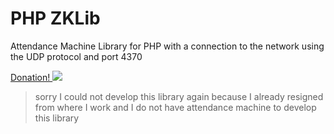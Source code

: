 # PHP ZKLib #

Attendance Machine Library for PHP with a connection to the network using the UDP protocol and port 4370

[Donation! ![](http://i.imgur.com/2tqfhMO.png?1)](https://www.paypal.com/cgi-bin/webscr?cmd=_donations&business=DCSTC5GTWLBAN&lc=ID&item_name=donywahyuisp&currency_code=USD&bn=PP%2dDonationsBF%3abtn_donate_SM%2egif%3aNonHosted)

> sorry I could not develop this library again because I already resigned from where I work and I do not have attendance machine to develop this library
